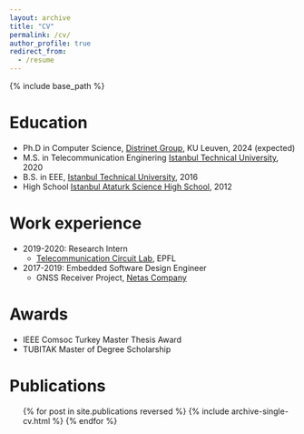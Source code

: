 ```yaml
---
layout: archive
title: "CV"
permalink: /cv/
author_profile: true
redirect_from:
  - /resume
---
```


{% include base_path %}

Education
======
* Ph.D in Computer Science, [Distrinet Group](https://distrinet.cs.kuleuven.be), KU Leuven, 2024 (expected)
* M.S. in Telecommunication Enginering [Istanbul Technical University](https://www.itu.edu.tr/en), 2020
* B.S. in EEE, [Istanbul Technical University](https://www.itu.edu.tr/en), 2016
* High School [Istanbul Ataturk Science High School](https://iafl.meb.k12.tr/), 2012

Work experience
======
* 2019-2020: Research Intern
  * [Telecommunication Circuit Lab](https://www.epfl.ch/labs/tcl/), EPFL
* 2017-2019: Embedded Software Design Engineer
  * GNSS Receiver Project, [Netas Company](https://netas.com.tr/?lang=en)
 
Awards
======
* IEEE Comsoc Turkey Master Thesis Award
* TUBITAK Master of Degree Scholarship


Publications
======
  <ul>{% for post in site.publications reversed %}
    {% include archive-single-cv.html %}
  {% endfor %}</ul>
  
 
